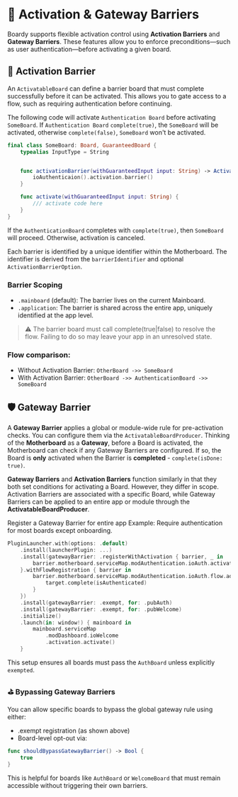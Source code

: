 # 🔐 Activation & Gateway Barriers

Boardy supports flexible activation control using **Activation Barriers** and **Gateway Barriers**. These features allow you to enforce preconditions—such as user authentication—before activating a given board.

## 🚧 Activation Barrier

An `ActivatableBoard` can define a barrier board that must complete successfully before it can be activated. This allows you to gate access to a flow, such as requiring authentication before continuing.

The following code will activate `Authentication Board` before activating `SomeBoard`. If `Authentication Board` `complete(true)`, the `SomeBoard` will be activated, otherwise `complete(false)`, `SomeBoard` won't be activated.

```swift
final class SomeBoard: Board, GuaranteedBoard {
    typealias InputType = String


    func activationBarrier(withGuaranteedInput input: String) -> ActivationBarrier? {
        ioAuthenticaion().activation.barrier()
    }

    func activate(withGuaranteedInput input: String) {
        /// activate code here
    }
}
```

If the `AuthenticationBoard` completes with `complete(true)`, then `SomeBoard` will proceed. Otherwise, activation is canceled.

Each barrier is identified by a unique identifier within the Motherboard. The identifier is derived from the `barrierIdentifier` and optional `ActivationBarrierOption`.

### Barrier Scoping

* `.mainboard` (default): The barrier lives on the current Mainboard.
* `.application`: The barrier is shared across the entire app, uniquely identified at the app level.

> ⚠️ The barrier board must call complete(true|false) to resolve the flow. Failing to do so may leave your app in an unresolved state.

### Flow comparison:

* Without Activation Barrier: `OtherBoard ->> SomeBoard`
* With Activation Barrier: `OtherBoard ->> AuthenticationBoard ->> SomeBoard`

## 🛡️ Gateway Barrier

A **Gateway Barrier** applies a global or module-wide rule for pre-activation checks. You can configure them via the `ActivatableBoardProducer`.
Thinking of the **Motherboard** as a **Gateway**, before a Board is activated, the Motherboard can check if any Gateway Barriers are configured. If so, the Board is **only** activated when the Barrier is **completed** - `complete(isDone: true)`.

**Gateway Barriers** and **Activation Barriers** function similarly in that they both set conditions for activating a Board. However, they differ in scope. Activation Barriers are associated with a specific Board, while Gateway Barriers can be applied to an entire app or module through the **ActivatableBoardProducer**.

Register a Gateway Barrier for entire app
Example: Require authentication for most boards except onboarding.

```swift
PluginLauncher.with(options: .default)
    .install(launcherPlugin: ...)
    .install(gatewayBarrier: .registerWithActivation { barrier, _ in
        barrier.motherboard.serviceMap.modAuthentication.ioAuth.activation.activate()
    }.withFlowRegistration { barrier in
        barrier.motherboard.serviceMap.modAuthentication.ioAuth.flow.addTarget(barrier) { target, isAuthenticated in
            target.complete(isAuthenticated)
        }
    })
    .install(gatewayBarrier: .​exempt, for: .pubAuth)
    .install(gatewayBarrier: .​exempt, for: .pubWelcome)
    .initialize()
    .launch(in: window!) { mainboard in
        mainboard.serviceMap
            .modDashboard.ioWelcome
            .activation.activate()
    }
```

This setup ensures all boards must pass the `AuthBoard` unless explicitly `exempted`.

### ⛳ Bypassing Gateway Barriers

You can allow specific boards to bypass the global gateway rule using either:

* .exempt registration (as shown above)
* Board-level opt-out via:

```swift
func shouldBypassGatewayBarrier() -> Bool {
    true
}
```

This is helpful for boards like `AuthBoard` or `WelcomeBoard` that must remain accessible without triggering their own barriers.
